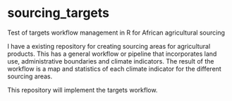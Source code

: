 # sourcing_targets
Test of targets workflow management in R for African agricultural sourcing

I have a existing repository for creating sourcing areas for agricultural products.
This has a general workflow or pipeline that incorporates land use, administrative boundaries and climate indicators.
The result of the workflow is a map and statistics of each climate indicator for the different sourcing areas.

This repository will implement the targets workflow.
